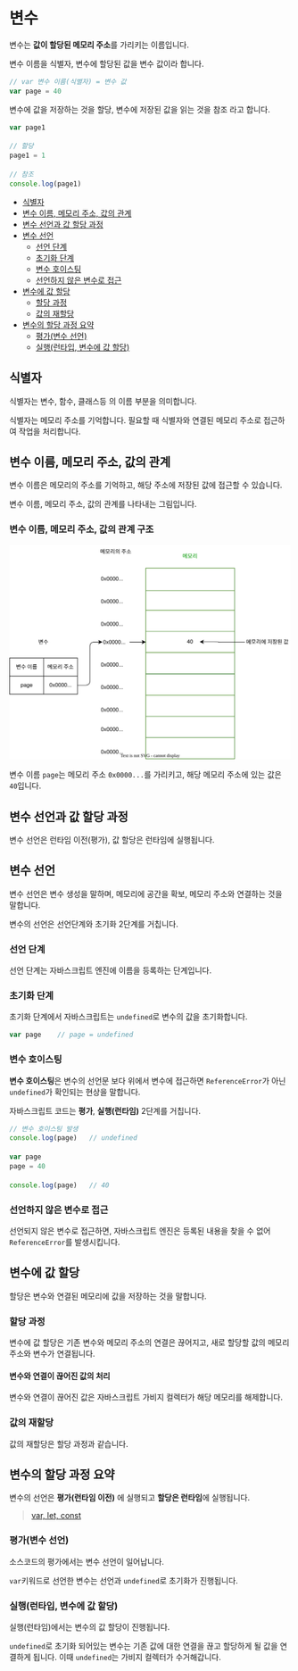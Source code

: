 # 변수 <!-- omit in toc -->

변수는 **값이 할당된 메모리 주소**를 가리키는 이름입니다.

변수 이름을 식별자, 변수에 할당된 값을 변수 값이라 합니다.

```js
// var 변수 이름(식별자) = 변수 값
var page = 40
```

변수에 값을 저장하는 것을 할당, 변수에 저장된 값을 읽는 것을 참조 라고 합니다.

```js
var page1

// 할당
page1 = 1

// 참조
console.log(page1)
```

- [식별자](#식별자)
- [변수 이름, 메모리 주소, 값의 관계](#변수-이름-메모리-주소-값의-관계)
- [변수 선언과 값 할당 과정](#변수-선언과-값-할당-과정)
- [변수 선언](#변수-선언)
  - [선언 단계](#선언-단계)
  - [초기화 단계](#초기화-단계)
  - [변수 호이스팅](#변수-호이스팅)
  - [선언하지 않은 변수로 접근](#선언하지-않은-변수로-접근)
- [변수에 값 할당](#변수에-값-할당)
  - [할당 과정](#할당-과정)
  - [값의 재할당](#값의-재할당)
- [변수의 할당 과정 요약](#변수의-할당-과정-요약)
  - [평가(변수 선언)](#평가변수-선언)
  - [실행(런타입, 변수에 값 할당)](#실행런타입-변수에-값-할당)

## 식별자

식별자는 변수, 함수, 클래스등 의 이름 부분을 의미합니다.

식별자는 메모리 주소를 기억합니다. 필요할 때 식별자와 연결된 메모리 주소로 접근하여 작업을 처리합니다.

## 변수 이름, 메모리 주소, 값의 관계

변수 이름은 메모리의 주소를 기억하고, 해당 주소에 저장된 값에 접근할 수 있습니다.

변수 이름, 메모리 주소, 값의 관계를 나타내는 그림입니다.

### 변수 이름, 메모리 주소, 값의 관계 구조<!-- omit in toc -->

![Alt text](images/변수/var-structure.drawio.svg)

변수 이름 `page`는 메모리 주소 `0x0000...`를 가리키고, 해당 메모리 주소에 있는 값은 `40`입니다.

## 변수 선언과 값 할당 과정

변수 선언은 런타임 이전(평가), 값 할당은 런타임에 실행됩니다.

## 변수 선언

변수 선언은 변수 생성을 말하며, 메모리에 공간을 확보, 메모리 주소와 연결하는 것을 말합니다.

변수의 선언은 선언단계와 초기화 2단계를 거칩니다.

### 선언 단계

선언 단계는 자바스크립트 엔진에 이름을 등록하는 단계입니다.

### 초기화 단계

초기화 단계에서 자바스크립트는 `undefined`로 변수의 값을 초기화합니다.

```js
var page    // page = undefined
```

### 변수 호이스팅

**변수 호이스팅**은 변수의 선언문 보다 위에서 변수에 접근하면 `ReferenceError`가 아닌 `undefined`가 확인되는 현상을 말합니다.

자바스크립트 코드는 **평가**, **실행(런타임)** 2단계를 거칩니다.

```js
// 변수 호이스팅 발생
console.log(page)   // undefined

var page
page = 40

console.log(page)   // 40
```

### 선언하지 않은 변수로 접근

선언되지 않은 변수로 접근하면, 자바스크립트 엔진은 등록된 내용을 찾을 수 없어 `ReferenceError`를 발생시킵니다.

## 변수에 값 할당

할당은 변수와 연결된 메모리에 값을 저장하는 것을 말합니다.

### 할당 과정

변수에 값 할당은 기존 변수와 메모리 주소의 연결은 끊어지고, 새로 할당할 값의 메모리 주소와 변수가 연결됩니다.

#### 변수와 연결이 끊어진 값의 처리 <!-- omit in toc -->

변수와 연결이 끊어진 값은 자바스크립트 가비지 컬렉터가 해당 메모리를 해제합니다.

### 값의 재할당

값의 재할당은 할당 과정과 같습니다.

## 변수의 할당 과정 요약

변수의 선언은 **평가(런타임 이전)** 에 실행되고 **할당은 런타임**에 실행됩니다.

> [var, let, const](<var, let, const.md#var-let-const의-선언에-대한-차이점-요약>)

### 평가(변수 선언)

소스코드의 평가에서는 변수 선언이 일어납니다.

`var`키워드로 선언한 변수는 선언과 `undefined`로 초기화가 진행됩니다.

### 실행(런타입, 변수에 값 할당)

실행(런타임)에서는 변수의 값 할당이 진행됩니다.

`undefined`로 초기화 되어있는 변수는 기존 값에 대한 연결을 끊고 할당하게 될 값을 연결하게 됩니다. 이때 `undefined`는 가비지 컬렉터가 수거해갑니다.
